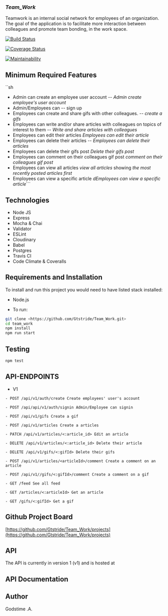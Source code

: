 ### **_Team_Work_**

Teamwork is an internal social network for employees of an organization. The goal of the application is to facilitate more interaction between colleagues and promote team bonding, in the work space.

[![Build Status](https://travis-ci.org/Gtstride/Team_Work.svg?branch=develop)](https://travis-ci.org/Gtstride/Team_Work)

[![Coverage Status](https://coveralls.io/repos/github/Gtstride/Team_Work/badge.svg?branch=develop)](https://coveralls.io/github/Gtstride/Team_Work?branch=develop)

[![Maintainability]()]()


## Minimum Required Features
``sh
- Admin can create an employee user account -- _Admin create employee's user account_
- Admin/Employees can -- sign up
- Employees can create and share gifs with other colleagues. -- _create a gifs_
- Employees can write and/or share articles with colleagues on topics of interest to
  them  -- _Write and share articles with colleagues_
- Employees can edit their articles _Employees can edit their article_
- Employees can delete their articles -- _Employees can delete their articles_
- Employees can delete their gifs post _Delete their gifs post_
- Employees can comment on their colleagues gif post _comment on their colleagues gif post_
- Employees can view all articles _view all articles_ showing _the most recently posted articles first_
- Employees can view a specific article _dEmployees can view a specific article_```


## Technologies

- Node JS
- Express
- Mocha & Chai
- Validator
- ESLint
- Cloudinary
- Babel
- Postgres
- Travis CI
- Code Climate & Coveralls


## Requirements and Installation

To install and run this project you would need to have listed stack installed:

- Node.js

- To run:

```sh
git clone <https://github.com/Gtstride/Team_Work.git>
cd team_work
npm install
npm run start
```

## Testing

```sh
npm test
```

## API-ENDPOINTS

- V1

`- POST /api/v1/auth/create Create employees' user's account`

`- POST /api/api/v1/auth/signin Admin/Employee can signin`

`- POST /api/v1/gifs Create a gif`

`- POST /api/v1/articles Create a articles`

`- PATCH /api/v1/articles/<:article_id> Edit an article`

`- DELETE /api/v1/articles/<:article_id> Delete their article`

`- DELETE /api/v1/gifs/<:gifId> Delete their gifs`

`- POST /api/v1/articles/<articleId>/comment Create a comment on an article`

`- POST /api/v1//gifs/<:gifId>/comment Create a comment on a gif`

`- GET /feed See all feed`

`- GET /articles/<:articleId> Get an article`

`- GET /gifs/<:gifId> Get a gif`

## Github Project Board

[https://github.com/Gtstride/Team_Work/projects](https://github.com/Gtstride/Team_Work/projects)

## API

The API is currently in version 1 (v1) and is hosted at

## API Documentation

## Author

Godstime .A.
